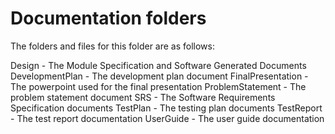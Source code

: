 # Documentation folders

The folders and files for this folder are as follows:

Design - The Module Specification and Software Generated Documents
DevelopmentPlan - The development plan document
FinalPresentation - The powerpoint used for the final presentation
ProblemStatement - The problem statement document
SRS - The Software Requirements Specification documents
TestPlan - The testing plan documents
TestReport - The test report documentation
UserGuide - The user guide documentation
